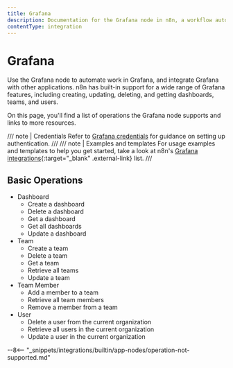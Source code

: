 ```yaml
---
title: Grafana
description: Documentation for the Grafana node in n8n, a workflow automation platform. Includes details of operations and configuration, and links to examples and credentials information.
contentType: integration
---
```


# Grafana

Use the Grafana node to automate work in Grafana, and integrate Grafana with other applications. n8n has built-in support for a wide range of Grafana features, including creating, updating, deleting, and getting dashboards, teams, and users.

On this page, you'll find a list of operations the Grafana node supports and links to more resources.

/// note | Credentials
Refer to [Grafana credentials](/integrations/builtin/credentials/grafana/) for guidance on setting up authentication. 
///
/// note | Examples and templates
For usage examples and templates to help you get started, take a look at n8n's [Grafana integrations](https://n8n.io/integrations/grafana/){:target="_blank" .external-link} list.
///

## Basic Operations

* Dashboard
    * Create a dashboard
    * Delete a dashboard
    * Get a dashboard
    * Get all dashboards
    * Update a dashboard
* Team
    * Create a team
    * Delete a team
    * Get a team
    * Retrieve all teams
    * Update a team
* Team Member
    * Add a member to a team
    * Retrieve all team members
    * Remove a member from a team
* User
    * Delete a user from the current organization
    * Retrieve all users in the current organization
    * Update a user in the current organization

--8<-- "_snippets/integrations/builtin/app-nodes/operation-not-supported.md"
